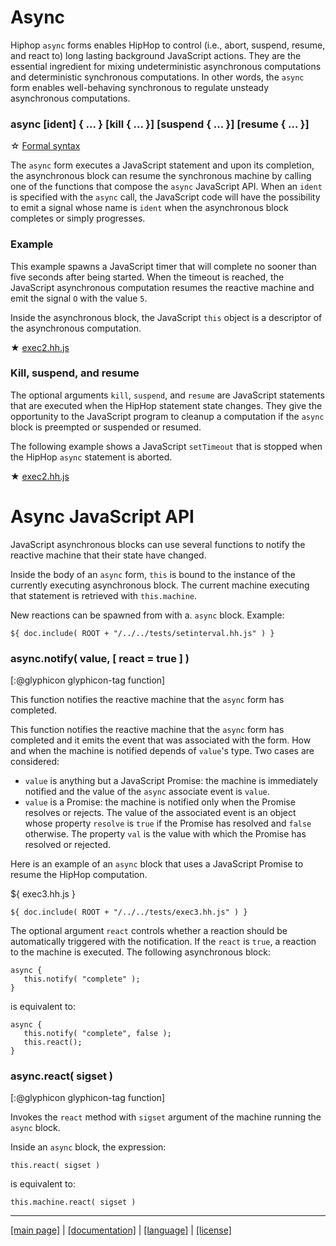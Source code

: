 <!-- ${ var doc = require( "hopdoc" ) }
${ var path = require( "path" ) }
${ var ROOT = path.dirname( module.filename ) } -->

Async
=====

Hiphop `async` forms enables HipHop to control (i.e., abort, suspend,
resume, and react to) long lasting background JavaScript actions. They
are the essential ingredient for mixing undeterministic asynchronous
computations and deterministic synchronous computations. In other
words, the `async` form enables well-behaving synchronous to regulate
unsteady asynchronous computations.

### async [ident] { ... } [kill { ... }] [suspend { ... }] [resume { ... }]
<!-- [:@glyphicon glyphicon-tag syntax] -->

&#x2606; [Formal syntax](./syntax/hiphop.bnf#HHAsync)

The `async` form executes a JavaScript statement and upon its completion, the
asynchronous block can resume the synchronous machine by calling one of the
functions that compose the `async` JavaScript API. When an `ident` is
specified with the `async` call, the JavaScript code will have the possibility
to emit a signal whose name is `ident` when the asynchronous block
completes or simply progresses.

### Example ###

This example spawns a JavaScript timer that will complete no sooner
than five seconds after being started. When the timeout is reached,
the JavaScript asynchronous computation resumes the reactive machine
and emit the signal `O` with the value `5`.

Inside the asynchronous block, the JavaScript `this` object is
a descriptor of the asynchronous computation.

&#x2605; [exec2.hh.js](../../test/exec2.hh.js" )

### Kill, suspend, and resume ###

The optional arguments `kill`, `suspend`, and `resume` are JavaScript
statements that are executed when the HipHop statement state
changes. They give the opportunity to the JavaScript program to
cleanup a computation if the `async` block is preempted or
suspended or resumed. 

The following example shows a JavaScript `setTimeout` that is stopped
when the HipHop `async` statement is aborted.

&#x2605; [exec2.hh.js](../../test/local-kill2.hh.js" )


Async JavaScript API
====================

JavaScript asynchronous blocks can use several functions to notify
the reactive machine that their state have changed.

Inside the body of an `async` form, `this` is bound to the instance
of the currently executing asynchronous block. The current machine
executing that statement is retrieved with `this.machine`. 

New reactions can be spawned from with a. `async` block. Example:

```hiphop
${ doc.include( ROOT + "/../../tests/setinterval.hh.js" ) }
```

### async.notify( value, [ react = true ] ) ###
[:@glyphicon glyphicon-tag function]

This function notifies the reactive machine that the `async` form has
completed.

This function notifies the reactive machine that the `async` form has
completed and it emits the event that was associated with the form. How and 
when the machine is notified depends of `value`'s type. Two cases are
considered:

 * `value` is anything but a JavaScript Promise: the machine is
 immediately notified and the value of the `async` associate event is `value`.
 * `value` is a Promise: the machine is notified only when the Promise
 resolves or rejects. The value of the associated event is an object whose
 property `resolve` is `true` if the Promise has resolved and `false` otherwise.
 The property `val` is the value with which the Promise has resolved or
 rejected.
 
Here is an example of an `async` block that uses a JavaScript Promise to
resume the HipHop computation.

${ <span class="label label-info">exec3.hh.js</span> }

```hiphop
${ doc.include( ROOT + "/../../tests/exec3.hh.js" ) }
```

The optional argument `react` controls whether a reaction should be 
automatically triggered with the notification. If the `react` is `true`,
a reaction to the machine is executed. The following asynchronous block:

```hiphop
async {
   this.notify( "complete" );
}
```

is equivalent to:

```hiphop
async {
   this.notify( "complete", false );
   this.react();
}
```

### async.react( sigset ) ###
[:@glyphicon glyphicon-tag function]

Invokes the `react` method with `sigset` argument of the machine
running the `async` block.

Inside an `async` block, the expression:

```hiphop
this.react( sigset )
```

is equivalent to:

```hiphop
this.machine.react( sigset )
```

- - - - - - - - - - - - - - - - - - - - - - - - - - - - - - - - - - - - - - - - -
[[main page]](../../README.md) | [[documentation]](../README.md) | [[language]](../_lang.md) | [[license]](../license.md)



